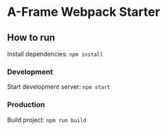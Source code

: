# A-Frame Webpack Starter

## How to run

Install dependencies: `npm install`

### Development

Start development server: `npm start`

### Production

Build project: `npm run build`